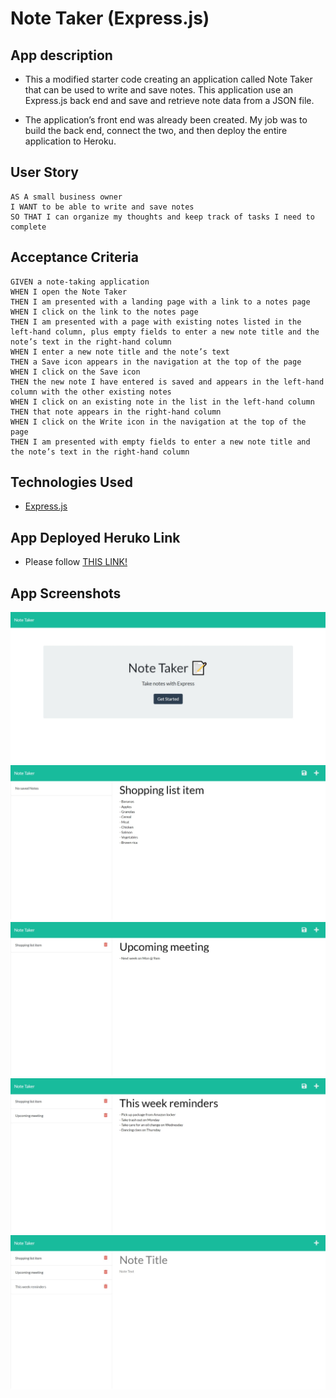 # Note Taker (Express.js)

## App description

- This a modified starter code creating an application called Note Taker that can be used to write and save notes. This application use an Express.js back end and save and retrieve note data from a JSON file.

- The application’s front end was already been created. My job was to build the back end, connect the two, and then deploy the entire application to Heroku.

## User Story

```
AS A small business owner
I WANT to be able to write and save notes
SO THAT I can organize my thoughts and keep track of tasks I need to complete
```

## Acceptance Criteria

```
GIVEN a note-taking application
WHEN I open the Note Taker
THEN I am presented with a landing page with a link to a notes page
WHEN I click on the link to the notes page
THEN I am presented with a page with existing notes listed in the left-hand column, plus empty fields to enter a new note title and the note’s text in the right-hand column
WHEN I enter a new note title and the note’s text
THEN a Save icon appears in the navigation at the top of the page
WHEN I click on the Save icon
THEN the new note I have entered is saved and appears in the left-hand column with the other existing notes
WHEN I click on an existing note in the list in the left-hand column
THEN that note appears in the right-hand column
WHEN I click on the Write icon in the navigation at the top of the page
THEN I am presented with empty fields to enter a new note title and the note’s text in the right-hand column
```
## Technologies Used

- [Express.js](http://expressjs.com/)

## App Deployed Heruko Link

- Please follow [THIS LINK!](https://note-taker-z20axa.herokuapp.com/)

## App Screenshots 

![Capture1](./public/images/Web_capture_4-2-2023_161137_note-taker-z20axa.herokuapp.com.jpeg)
![Capture2](./public/images/Web_capture_4-2-2023_16134_note-taker-z20axa.herokuapp.com.jpeg)
![Capture3](./public/images/Web_capture_4-2-2023_161425_note-taker-z20axa.herokuapp.com.jpeg)
![Capture4](./public/images/Web_capture_4-2-2023_161713_note-taker-z20axa.herokuapp.com.jpeg)
![Capture5](./public/images/Web_capture_4-2-2023_161726_note-taker-z20axa.herokuapp.com.jpeg)


